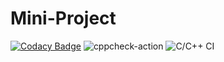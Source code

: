 # Mini-Project

[![Codacy Badge](https://api.codacy.com/project/badge/Grade/17551776905c4a5483fe1ebf7403a082)](https://app.codacy.com/gh/99002450/Mini-Project?utm_source=github.com&utm_medium=referral&utm_content=99002450/Mini-Project&utm_campaign=Badge_Grade)  ![cppcheck-action](https://github.com/99002450/-Linux-Mini-Project/workflows/cppcheck-action/badge.svg)   ![C/C++ CI](https://github.com/99002450/LinuxMiniProject/workflows/C/C++%20CI/badge.svg)
